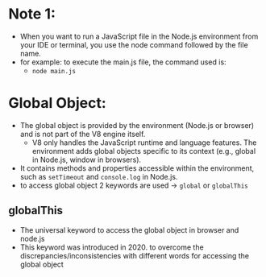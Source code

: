 # Note 1:

- When you want to run a JavaScript file in the Node.js environment from your IDE or terminal, you use the node command followed by the file name.
- for example: to execute the main.js file, the command used is:
  - `node main.js`

# Global Object:

- The global object is provided by the environment (Node.js or browser) and is not part of the V8 engine itself.
  - V8 only handles the JavaScript runtime and language features. The environment adds global objects specific to its context (e.g., global in Node.js, window in browsers).
- It contains methods and properties accessible within the environment, such as `setTimeout` and `console.log` in Node.js.
- to access global object 2 keywords are used -> `global` or `globalThis`

## globalThis

- The universal keyword to access the global object in browser and node.js
- This keyword was introduced in 2020. to overcome the discrepancies/inconsistencies with different words for accessing the global object
